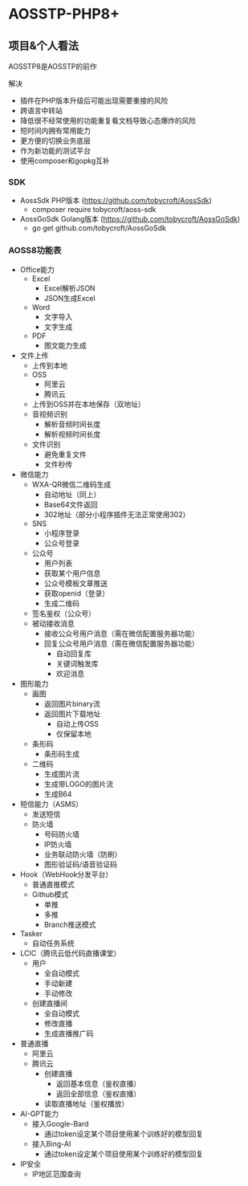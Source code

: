 # AOSSTP-PHP8+

## 项目&个人看法

AOSSTP8是AOSSTP的前作

解决

- 插件在PHP版本升级后可能出现需要重接的风险
- 跨语言中转站
- 降低很不经常使用的功能重复看文档导致心态爆炸的风险
- 短时间内拥有常用能力
- 更方便的切换业务底层
- 作为新功能的测试平台
- 使用composer和gopkg互补

### SDK

- AossSdk PHP版本 (https://github.com/tobycroft/AossSdk)
    - composer require tobycroft/aoss-sdk
- AossGoSdk Golang版本 (https://github.com/tobycroft/AossGoSdk)
    - go get github.com/tobycroft/AossGoSdk

### AOSS8功能表

- Office能力
    - Excel
        - Excel解析JSON
        - JSON生成Excel
    - Word
        - 文字导入
        - 文字生成
    - PDF
        - 图文能力生成
- 文件上传
    - 上传到本地
    - OSS
        - 阿里云
        - 腾讯云
    - 上传到OSS并在本地保存（双地址）
    - 音视频识别
        - 解析音频时间长度
        - 解析视频时间长度
    - 文件识别
        - 避免重复文件
        - 文件秒传
- 微信能力
    - WXA-QR微信二维码生成
        - 自动地址（同上）
        - Base64文件返回
        - 302地址（部分小程序插件无法正常使用302）
    - SNS
        - 小程序登录
        - 公众号登录
    - 公众号
        - 用户列表
        - 获取某个用户信息
        - 公众号模板文章推送
        - 获取openid（登录）
        - 生成二维码
    - 签名鉴权（公众号）
    - 被动接收消息
        - 接收公众号用户消息（需在微信配置服务器功能）
        - 回复公众号用户消息（需在微信配置服务器功能）
            - 自动回复库
            - 关键词触发库
            - 欢迎消息
- 图形能力
    - 画图
        - 返回图片binary流
        - 返回图片下载地址
            - 自动上传OSS
            - 仅保留本地
    - 条形码
        - 条形码生成
    - 二维码
        - 生成图片流
        - 生成带LOGO的图片流
        - 生成B64
- 短信能力（ASMS）
    - 发送短信
    - 防火墙
        - 号码防火墙
        - IP防火墙
        - 业务联动防火墙（防刷）
        - 图形验证码/语音验证码
- Hook（WebHook分发平台）
    - 普通直推模式
    - Github模式
        - 单推
        - 多推
        - Branch推送模式
- Tasker
    - 自动任务系统
- LCIC（腾讯云低代码直播课堂）
    - 用户
        - 全自动模式
        - 手动新建
        - 手动修改
    - 创建直播间
        - 全自动模式
        - 修改直播
        - 生成直播推广码
- 普通直播
    - 阿里云
    - 腾讯云
        - 创建直播
            - 返回基本信息（鉴权直播）
            - 返回全部信息（鉴权直播）
        - 读取直播地址（鉴权播放）
- AI-GPT能力
    - 接入Google-Bard
        - 通过token设定某个项目使用某个训练好的模型回复
    - 接入Bing-AI
        - 通过token设定某个项目使用某个训练好的模型回复
- IP安全
    - IP地区范围查询
